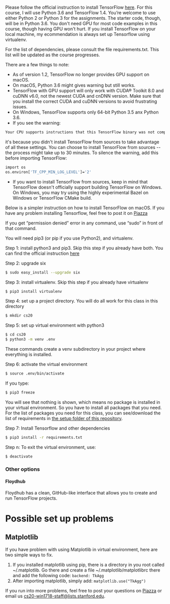 Please follow the official instruction to install TensorFlow [here](https://www.tensorflow.org/install/). For this course, I will use Python 3.6 and TensorFlow 1.4. You’re welcome to use either Python 2 or Python 3 for the assignments. The starter code, though, will be in Python 3.6. You don't need GPU for most code examples in this course, though having GPU won't hurt. If you install TensorFlow on your local machine, my ecommendation is always set up Tensorflow using virtualenv. 

For the list of dependencies, please consult the file requirements.txt. This list will be updated as the course progresses. 

There are a few things to note:
- As of version 1.2, TensorFlow no longer provides GPU support on macOS.
- On macOS, Python 3.6 might gives warning but still works.
- TensorFlow with GPU support will only work with CUDA® Toolkit 8.0 and cuDNN v6.0, not the newest CUDA and cnDNN version. Make sure that you install the correct CUDA and cuDNN versions to avoid frustrating issues.
- On Windows, TensorFlow supports only 64-bit Python 3.5 anx Python 3.6.
- If you see the warning:
```bash
Your CPU supports instructions that this TensorFlow binary was not compiled to use: SSE4.1 SSE4.2 AVX AVX2 FMA
```
it's because you didn't install TensorFlow from sources to take advantage of all these settings. You can choose to install TensorFlow from sources -- the process might take up to 30 minutes. To silence the warning, add this before importing TensorFlow: <br>

```bash
import os
os.environ['TF_CPP_MIN_LOG_LEVEL']='2'
```

- If you want to install TensorFlow from sources, keep in mind that TensorFlow doesn't officially support building TensorFlow on Windows. On Windows, you may try using the highly experimental Bazel on Windows or TensorFlow CMake build.

Below is a simpler instruction on how to install TensorFlow on macOS. If you have any problem installing Tensorflow, feel free to post it on [Piazza](piazza.com/stanford/winter2018/cs20)

If you get “permission denied” error in any command, use “sudo” in front of that command.

You will need pip3 (or pip if you use Python2), and virtualenv.

Step 1: install python3 and pip3. Skip this step if you already have both. You can find the official instruction [here](http://docs.python-guide.org/en/latest/starting/install3/osx/)

Step 2: upgrade six
```bash
$ sudo easy_install --upgrade six
```

Step 3: install virtualenv. Skip this step if you already have virtualenv
```bash
$ pip3 install virtualenv
```

Step 4: set up a project directory. You will do all work for this class in this directory
```bash
$ mkdir cs20
```

Step 5: set up virtual environment with python3
```bash
$ cd cs20
$ python3 -m venv .env
```
These commands create a venv subdirectory in your project where everything is installed.

Step 6: activate the virtual environment 
```bash
$ source .env/bin/activate
```

If you type:
```bash
$ pip3 freeze
```

You will see that nothing is shown, which means no package is installed in your virtual environment. So you have to install all packages that you need. For the list of packages you need for this class, you can see/download the list of requirements in [the setup folder of this repository](https://github.com/chiphuyen/stanford-tensorflow-tutorials/blob/master/setup/requirements.txt).

Step 7: Install Tensorflow and other dependencies
```bash
$ pip3 install -r requirements.txt
```

Step n: 
To exit the virtual environment, use:
```bash
$ deactivate
```

### Other options
#### Floydhub
Floydhub has a clean, GitHub-like interface that allows you to create and run TensorFlow projects.

# Possible set up problems
## Matplotlib
If you have problem with using Matplotlib in virtual environment, here are two simple ways to fix. <br>
1. If you installed matplotlib using pip, there is a directory in you root called ~/.matplotlib.
Go there and create a file ~/.matplotlib/matplotlibrc there and add the following code: ```backend: TkAgg```
2. After importing matplotlib, simply add: ```matplotlib.use("TkAgg")```

If you run into more problems, feel free to post your questions on [Piazza](https://piazza.com/stanford/winter2018/cs20) or email us cs20-win1718-staff@lists.stanford.edu.